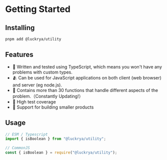 # Getting Started

## Installing

```sh
pnpm add @luckrya/utility
```

## Features

- 💄 Written and tested using TypeScript, which means you won't have any problems with custom types.
- 🫂 Can be used for JavaScript applications on both client (web browser) and server (eg node.js).
- 🍇 Contains more than 30 functions that handle different aspects of the problem.（Constantly Updating!）
- 🥊 High test coverage
- 🧩 Support for building smaller products

## Usage

```js
// ESM / Typescript
import { isBoolean } from "@luckrya/utility";

// CommonJS
const { isBoolean } = require("@luckrya/utility");
```
